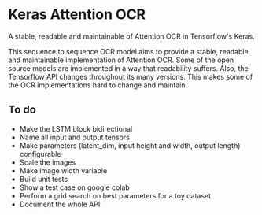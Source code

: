 # Keras Attention OCR

A stable, readable and maintainable of Attention OCR in Tensorflow's Keras.

This sequence to sequence OCR model aims to provide a stable, readable and maintainable implementation of Attention OCR.
Some of the open source models are implemented in a way that readability suffers.
Also, the Tensorflow API changes throughout its many versions.
This makes some of the OCR implementations hard to change and maintain.

## To do

* Make the LSTM block bidirectional
* Name all input and output tensors 
* Make parameters (latent_dim, input height and width, output length) configurable
* Scale the images
* Make image width variable
* Build unit tests
* Show a test case on google colab
* Perform a grid search on best parameters for a toy dataset
* Document the whole API
